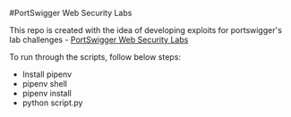 #PortSwigger Web Security Labs

This repo is created with the idea of developing exploits for portswigger's lab challenges - [PortSwigger Web Security Labs](https://portswigger.net/web-security/all-labs)

To run through the scripts, follow below steps:
- Install pipenv
- pipenv shell
- pipenv install
- python script.py
